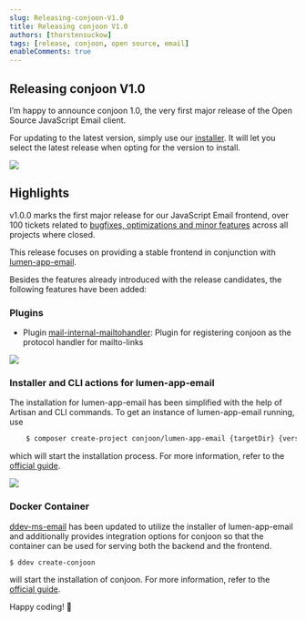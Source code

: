 ```yaml
---
slug: Releasing-conjoon-V1.0
title: Releasing conjoon V1.0
authors: [thorstensuckow]
tags: [release, conjoon, open source, email]
enableComments: true
---
```


## Releasing conjoon V1.0

I’m happy to announce conjoon 1.0, the very first major release of the Open Source JavaScript Email client.

For updating to the latest version, simply use our [installer](https://www.conjoon.org/blog/2022/11/14/docs/api/misc/@conjoon/create-conjoon). It will let you select the latest release when opting for the version to install.
<!--truncate-->
![](https://cdn-images-1.medium.com/max/3126/0*0A2MPF6zRkH3ks2E.png)

## Highlights[​](https://www.conjoon.org/blog/2022/11/14/1.0.0-release#highlights)

v1.0.0 marks the first major release for our JavaScript Email frontend, over 100 tickets related to [bugfixes, optimizations and minor features](https://github.com/orgs/conjoon/projects/3) across all projects where closed.

This release focuses on providing a stable frontend in conjunction with [lumen-app-email](https://www.conjoon.org/docs/api/backends/@conjoon/lumen-app-email).

Besides the features already introduced with the release candidates, the following features have been added:

### Plugins[​](https://www.conjoon.org/blog/2022/11/14/1.0.0-release#plugins)

* Plugin [mail-internal-mailtohandler](https://www.conjoon.org/docs/api/plugins/@conjoon/extjs-app-webmail/mail-internal-mailtohandler): Plugin for registering conjoon as the protocol handler for mailto-links

![](https://cdn-images-1.medium.com/max/2004/0*iehzFekzIAWO5vfh.png)

### Installer and CLI actions for lumen-app-email[​](https://www.conjoon.org/blog/2022/11/14/1.0.0-release#installer-and-cli-actions-for-lumen-app-email)

The installation for lumen-app-email has been simplified with the help of Artisan and CLI commands. To get an instance of lumen-app-email running, use

```bash
    $ composer create-project conjoon/lumen-app-email {targetDir} {version}
```

which will start the installation process. For more information, refer to the [official guide](https://www.conjoon.org/docs/api/backends/@conjoon/lumen-app-email#installation-1).

![](https://cdn-images-1.medium.com/max/3218/0*X1lMoQ8gvmbMwhAF.png)

### Docker Container[​](https://www.conjoon.org/blog/2022/11/14/1.0.0-release#docker-container)

[ddev-ms-email](https://www.conjoon.org/docs/api/backends/@conjoon/ddev-ms-email) has been updated to utilize the installer of lumen-app-email and additionally provides integration options for conjoon so that the container can be used for serving both the backend and the frontend.

    $ ddev create-conjoon

will start the installation of conjoon. For more information, refer to the [official guide](https://www.conjoon.org/docs/api/backends/@conjoon/ddev-ms-email).

Happy coding! 🎈